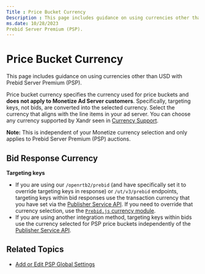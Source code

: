 ```yaml
---
Title : Price Bucket Currency
Description : This page includes guidance on using currencies other than USD with
ms.date: 10/28/2023
Prebid Server Premium (PSP).
---
```



# Price Bucket Currency



This page includes guidance on using currencies other than USD with
Prebid Server Premium (PSP).

Price bucket currency specifies the currency used for price buckets and
**does not apply to Monetize Ad Server
customers**. Specifically, targeting keys, not bids, are converted into
the selected currency. Select the currency that aligns with the line
items in your ad server. You can choose any currency supported by
Xandr seen in
<a href="currency-support.md" class="xref">Currency Support</a>.

>



<b>Note:</b> This is independent of your
Monetize currency selection and only applies to
Prebid Server Premium (PSP) auctions.







## Bid Response Currency

**Targeting keys**



- If you are using our `/openrtb2/prebid` (and have specifically set it
  to override targeting keys in response) or `/ut/v3/prebid` endpoints,
  targeting keys within bid responses use the transaction currency that
  you have set via the <a
  href="xandr-api/publisher-service.md"
  class="xref" target="_blank">Publisher Service API</a>. If you need to
  override that currency selection, use the <a
  href="https://docs.prebid.org/dev-docs/modules/currency.md#currency-module"
  class="xref" target="_blank"><code class="ph codeph">Prebid.js</code>
  currency module</a>.
- If you are using another integration method, targeting keys within
  bids use the currency selected for PSP price buckets independently of
  the <a
  href="xandr-api/publisher-service.md"
  class="xref" target="_blank">Publisher Service API</a>.







## Related Topics



- <a href="add-or-edit-psp-global-settings.md" class="xref"
  title="Once inventory has been Integrated with Prebid Server Premium (PSP), Global Settings should be reviewed and updated via the UI or the Cross-Partner Settings API Service. Global Settings apply to all auctions across all demand partners and can be edited at any time.">Add
  or Edit PSP Global Settings</a>








